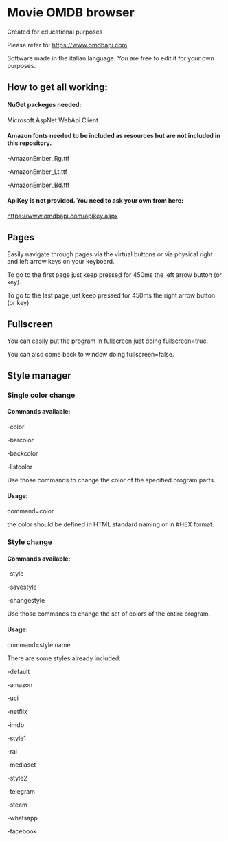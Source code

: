 # Movie OMDB browser
Created for educational purposes

Please refer to:
https://www.omdbapi.com

Software made in the italian language. You are free to edit it for your own purposes.


## How to get all working:

#### NuGet packeges needed:

  Microsoft.AspNet.WebApi.Client


#### Amazon fonts needed to be included as resources but are not included in this repository.

  -AmazonEmber_Rg.ttf

  -AmazonEmber_Lt.ttf

  -AmazonEmber_Bd.ttf

  
  
#### ApiKey is not provided. You need to ask your own from here:
https://www.omdbapi.com/apikey.aspx

## Pages

Easily navigate through pages via the virtual buttons or via physical right and left arrow keys on your keyboard.

To go to the first page just keep pressed for 450ms the left arrow button (or key).

To go to the last page just keep pressed for 450ms the right arrow button (or key).


## Fullscreen

You can easily put the program in fullscreen just doing fullscreen=true.

You can also come back to window doing fullscreen=false.

## Style manager

### Single color change

#### Commands available:


-color

-barcolor

-backcolor

-listcolor

Use those commands to change the color of the specified program parts.


#### Usage:


command=color


the color should be defined in HTML standard naming or in #HEX format.


### Style change

#### Commands available:


-style

-savestyle

-changestyle


Use those commands to change the set of colors of the entire program.



#### Usage:


command=style name


There are some styles already included:

-default

-amazon

-uci

-netflix

-imdb

-style1

-rai

-mediaset

-style2

-telegram

-steam

-whatsapp

-facebook

